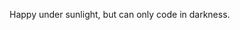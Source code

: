 Happy under sunlight, but can only code in darkness.
<!---
SushiStar/SushiStar is a ✨ special ✨ repository because its `README.md` (this file) appears on your GitHub profile.
You can click the Preview link to take a look at your changes.
--->
